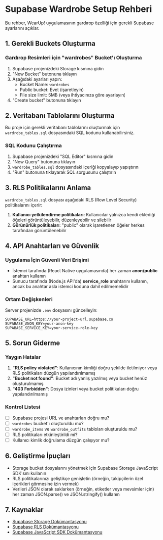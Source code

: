 # Supabase Wardrobe Setup Rehberi

Bu rehber, WearUp! uygulamasının gardırop özelliği için gerekli Supabase ayarlarını açıklar.

## 1. Gerekli Buckets Oluşturma

### Gardırop Resimleri için "wardrobes" Bucket'ı Oluşturma

1. Supabase projenizdeki Storage kısmına gidin
2. "New Bucket" butonuna tıklayın
3. Aşağıdaki ayarları yapın:
   - Bucket Name: `wardrobes`
   - Public bucket: Evet (işaretleyin)
   - File size limit: 5MB (veya ihtiyacınıza göre ayarlayın)
4. "Create bucket" butonuna tıklayın

## 2. Veritabanı Tablolarını Oluşturma

Bu proje için gerekli veritabanı tablolarını oluşturmak için `wardrobe_tables.sql` dosyasındaki SQL kodunu kullanabilirsiniz.

### SQL Kodunu Çalıştırma

1. Supabase projenizdeki "SQL Editor" kısmına gidin
2. "New Query" butonuna tıklayın
3. `wardrobe_tables.sql` dosyasındaki içeriği kopyalayıp yapıştırın
4. "Run" butonuna tıklayarak SQL sorgusunu çalıştırın

## 3. RLS Politikalarını Anlama

`wardrobe_tables.sql` dosyası aşağıdaki RLS (Row Level Security) politikalarını içerir:

1. **Kullanıcı yetkilendirme politikaları**: Kullanıcılar yalnızca kendi eklediği öğeleri görüntüleyebilir, düzenleyebilir ve silebilir
2. **Görünürlük politikaları**: "public" olarak işaretlenen öğeler herkes tarafından görüntülenebilir

## 4. API Anahtarları ve Güvenlik

### Uygulama İçin Güvenli Veri Erişimi

- İstemci tarafında (React Native uygulamasında) her zaman **anon/public** anahtarı kullanın
- Sunucu tarafında (Node.js API'da) **service_role** anahtarını kullanın, ancak bu anahtar asla istemci koduna dahil edilmemelidir

### Ortam Değişkenleri

Server projenizde `.env` dosyasını güncelleyin:

```
SUPABASE_URL=https://your-project-url.supabase.co
SUPABASE_ANON_KEY=your-anon-key
SUPABASE_SERVICE_KEY=your-service-role-key
```

## 5. Sorun Giderme

### Yaygın Hatalar

1. **"RLS policy violated"**: Kullanıcının kimliği doğru şekilde iletilmiyor veya RLS politikaları düzgün yapılandırılmamış
2. **"Bucket not found"**: Bucket adı yanlış yazılmış veya bucket henüz oluşturulmamış
3. **"403 Forbidden"**: Dosya izinleri veya bucket politikaları doğru yapılandırılmamış

### Kontrol Listesi

- [ ] Supabase projesi URL ve anahtarları doğru mu?
- [ ] `wardrobes` bucket'ı oluşturuldu mu?
- [ ] `wardrobe_items` ve `wardrobe_outfits` tabloları oluşturuldu mu?
- [ ] RLS politikaları etkinleştirildi mi?
- [ ] Kullanıcı kimlik doğrulama düzgün çalışıyor mu?

## 6. Geliştirme İpuçları

- Storage bucket dosyalarını yönetmek için Supabase Storage JavaScript SDK'sını kullanın
- RLS politikalarınızı geliştikçe genişletin (örneğin, takipçilerin özel içerikleri görmesine izin vermek)
- Verileri JSON olarak saklarken (örneğin, etiketler veya mevsimler için) her zaman JSON.parse() ve JSON.stringify() kullanın

## 7. Kaynaklar

- [Supabase Storage Dokümantasyonu](https://supabase.com/docs/guides/storage)
- [Supabase RLS Dokümantasyonu](https://supabase.com/docs/guides/auth/row-level-security)
- [Supabase JavaScript SDK Dokümantasyonu](https://supabase.com/docs/reference/javascript/initializing)
